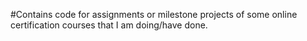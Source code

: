 #Contains code for assignments or milestone projects of some online certification courses that I am doing/have done.